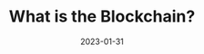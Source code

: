 ---
slug: "/what-is-the-blockchain"
date: "2023-01-31"
title: "What is the Blockchain?"
tags: [ "@crypto", "blockchain" ]
---